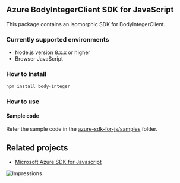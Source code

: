 ## Azure BodyIntegerClient SDK for JavaScript

This package contains an isomorphic SDK for BodyIntegerClient.

### Currently supported environments

- Node.js version 8.x.x or higher
- Browser JavaScript

### How to Install

```bash
npm install body-integer
```

### How to use

#### Sample code

Refer the sample code in the [azure-sdk-for-js/samples](https://github.com/Azure/azure-sdk-for-js/tree/master/samples) folder.

## Related projects

- [Microsoft Azure SDK for Javascript](https://github.com/Azure/azure-sdk-for-js)


![Impressions](https://azure-sdk-impressions.azurewebsites.net/api/impressions/azure-sdk-for-js%2Fsdk%2Fcdn%2Farm-cdn%2FREADME.png)